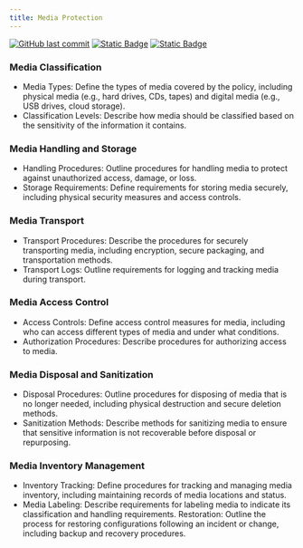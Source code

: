 ```yaml
---
title: Media Protection
---
```

[![GitHub last commit][commitbadge]][commits]
[![Static Badge](https://img.shields.io/badge/Revision_History-gray?logo=searxng&logoColor=ffffff)][commits]
[![Static Badge](https://img.shields.io/badge/Approved-darkgreen?logo=ticktick&logoColor=ffffff)][commits]

<!--bodytext-->
### Media Classification

* Media Types: Define the types of media covered by the policy, including physical media (e.g., hard drives, CDs, tapes) and digital media (e.g., USB drives, cloud storage).
* Classification Levels: Describe how media should be classified based on the sensitivity of the information it contains.
  
### Media Handling and Storage

* Handling Procedures: Outline procedures for handling media to protect against unauthorized access, damage, or loss.
* Storage Requirements: Define requirements for storing media securely, including physical security measures and access controls.
  
### Media Transport

* Transport Procedures: Describe the procedures for securely transporting media, including encryption, secure packaging, and transportation methods.
* Transport Logs: Outline requirements for logging and tracking media during transport.
  
### Media Access Control

* Access Controls: Define access control measures for media, including who can access different types of media and under what conditions.
* Authorization Procedures: Describe procedures for authorizing access to media.
  
### Media Disposal and Sanitization

* Disposal Procedures: Outline procedures for disposing of media that is no longer needed, including physical destruction and secure deletion methods.
* Sanitization Methods: Describe methods for sanitizing media to ensure that sensitive information is not recoverable before disposal or repurposing.
  
### Media Inventory Management

* Inventory Tracking: Define procedures for tracking and managing media inventory, including maintaining records of media locations and status.
* Media Labeling: Describe requirements for labeling media to indicate its classification and handling requirements. Restoration: Outline the process for restoring configurations following an incident or change, including backup and recovery procedures.

<!--ref links -->
[commitbadge]: https://img.shields.io/github/last-commit/jluufigma/grc-docs?path=gov%2Fmp.md&logo=figma&logoColor=white&label=last%20updated&color=darkgreen
[commits]: https://github.com/jluufigma/grc-docs/commits/main/gov/mp.md